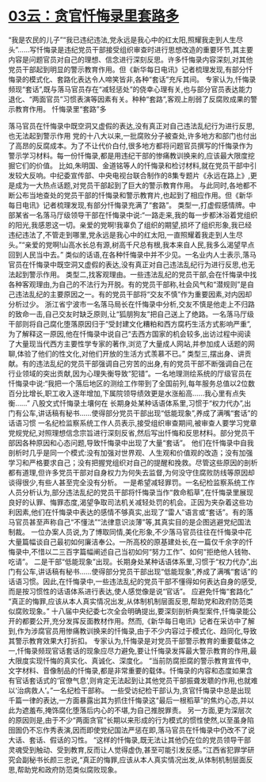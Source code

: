 # [03云：贪官忏悔录里套路多](https://github.com/platojobs/SFLOG/issues/3)

“我是农民的儿子”“我已违纪违法,党永远是我心中的红太阳,照耀我走到人生尽头”……写忏悔录是违纪党员干部接受组织审查时进行思想改造的重要环节,其主要内容是问题官员对自己的理想、信念进行深刻反思。许多忏悔录内容深刻,对其他党员干部起到明显的警示教育作用。但《新华每日电讯》记者梳理发现,有部分忏悔录的模式化、套路化表达令人啼笑皆非,各种“套话”充斥其间。
专家认为,忏悔录频现“套话”,既与落马官员存在“减轻惩处”的侥幸心理有关,也与部分官员表达能力退化、“两面官员”习惯表演等因素有关。种种“套路”,客观上削弱了反腐败成果的警示教育作用。
忏悔录里“套路”多

落马官员在忏悔录中既空洞又虚假的表达,没有真正对自己违法乱纪行为进行反思,也无法起到警示作用
党的十八大以来,一批腐败分子被查处,许多地方和部门也付出了高昂的反腐成本。为了不让代价白付,很多地方都将问题官员撰写的忏悔录作为警示学习材料。每一份忏悔录,都是用违纪干部的惨痛教训换来的,应该最大限度挖掘它们的价值。
比如,朱明国、金道铭等人的忏悔录和检讨材料,就在党员干部中引发较大反响。中纪委宣传部、中央电视台联合制作的8集专题片《永远在路上》,更是成为一大热点话题,对党员干部起到了巨大的警示教育作用。
与此同时,各地都不断公布当地查处的党员干部的忏悔录和警示教育片,也起到了相应作用。但《新华每日电讯》记者梳理发现,有部分忏悔录充满了“套路”。
类型一,打虚假感情牌。中部某省一名落马厅级领导干部在忏悔录中说:“一路走来,我的每一步都沐浴着党组织的阳光,我感恩这一切。亲爱的党啊!我辜负了组织的期望,损坏了组织形象,我已经违纪违法了,不管走到哪里,党永远是我心中的红太阳,一直照耀着我走到人生尽头。”“亲爱的党啊!山高水长总有源,树高千尺总有根,我本来自人民,我多么渴望早点回到人民当中去。”
类似的话语,在各种忏悔录中并不少见。一名业内人士表示,落马官员在忏悔录中既空洞又虚假的表达,没有真正对自己违法乱纪行为进行反思,也无法起到警示作用。
类型二,找客观理由。一些违法乱纪的党员干部,会在忏悔录中找各种客观理由,为自己的不法行为开脱。有的党员干部称,社会风气和“潜规则”是自己违法乱纪的主要原因之一。有的党员干部将“交友不慎”作为重要因素,对内因却分析过少。
浙江省宁波市一名落马局长在忏悔录中分析,交友不慎是他走上不归路的致命一击,自己交友时缺乏原则,让“狐朋狗友”把自己送上了绝路。一名落马厅级干部则将自己腐化堕落原因归于“受封建文化糟粕和西方腐朽生活方式影响严重”,为了解释这一原因,他在忏悔录中说自己“去西方国家的机会较多,出访过程中阅读了大量现当代西方主要性学专家的著作,浏览了大量成人网站,并参加成人话题的网聊,体验了他们的性文化,对他们开放的生活方式羡慕不已。”
类型三,摆出身、讲贡献。有的违法乱纪的党员干部强调自己穷苦的出身,有的党员干部不断强调自己在行业领域的突出贡献,因为心理失衡导致“犯错”。一名地理测绘系统的厅级官员在忏悔录中说:“我把一个落后地区的测绘工作带到了全国前列,每年服务总值以2位数百分比增长,职工收入逐年增加,下属院领导绩效更是水涨船高……我心里有点失衡……”
八股文式忏悔录土壤何在
长期身处某种话语体系里,习惯于“权力代办”,出门有公车,讲话稿有秘书……使得部分党员干部出现“低能现象”,养成了满嘴“套话”的话语习惯
一名纪检监察系统工作人员表示,接受组织审查期间,被审查人要学习党章党规党纪,对照理想信念宗旨进行深刻反省,然后写出忏悔和反思材料。部分党员干部因各种原因和心态问题,导致忏悔录中出现了大量“套话”。
他们在忏悔录中自我剖析时几乎是同一个模式:没有加强对世界观、人生观和价值观的改造；没有加强学习和严格要求自己；没有把握党组织对自己的提醒和挽救。尽管这些原因的剖析都有道理,但许多党员干部对自身权力为何失去监督,为何没守住腐败防线等原因却谈得很少,有些人甚至完全没有分析。
一是希望减轻罪罚。一名纪检监察系统工作人员分析认为,部分违法乱纪的党员干部将忏悔录当作“救命稻草”,在忏悔录里展现良好的认罪、悔罪态度,渴望争取司法机关减轻处罚的机会。正因为夹杂着这些功利因素,他们在忏悔录中表达的感情不够真实,出现了“雷人”语言或“套话”。有的落马官员甚至声称自己“不懂法”“法律意识淡薄”等,其真实目的是企图逃避党纪国法制裁。
一位办案人员说,为了博取同情,美化形象,不少落马官员往往在忏悔录中花大量篇幅谈自己最初如何廉洁奉公。一所高校的原基建处长,在一篇仅千余字的忏悔录中,不惜以二三百字篇幅阐述自己当初如何“努力工作”、如何“拒绝他人钱物、吃请”。
二是干部“低能现象”出现。长期身处某种话语体系里,习惯于“权力代办”,出门有公车,讲话稿有秘书……使得部分党员干部出现“低能现象”,养成了满嘴“套话”的话语习惯。因此,在忏悔录中,一些违法乱纪的党员干部不懂得如何表达自身的感受,而是按习惯性的话语体系进行表达,使人感觉像是说“官话”。
应避免忏悔“套路化”
“真正的悔罪,应该从本人真实情况出发,从体制机制层面反思,帮助党和政府防范类似腐败现象。”
十八届中央纪委七次全会明确提出,要深刻剖析典型案件,忏悔录能公开的都要公开,充分发挥反面教材作用。然而,《新华每日电讯》记者在采访中了解到,作为涉腐官员用惨痛教训换来的忏悔录,由于不少内容过于模式化、趋同化,导致其警示教育效果大打折扣。
专家认为,忏悔录是对党员干部警示教育的重要载体之一,忏悔录频现官话套话的现象应尽力避免,要让忏悔录发挥最大警示教育的作用,最大限度实现忏悔的真实化、真诚化、深度化。
“当前防腐拒腐的警示教育宣传中,文字材料、音像制品的忏悔录,都是非常重要的载体。忏悔录的内容和态度如果含有官话套话式的‘官僚气息’,则肯定无法起到让其他党员干部振聋发聩的作用,也就难以‘治病救人’。”一名纪检干部称。
一些受访纪检干部认为,贪官忏悔录中总是出现千篇一律的表达,一方面暴露出其为抓住忏悔录这“最后一根稻草”的焦灼心态,并以此为遮羞布,掩饰腐化堕落后内心的不堪,为自己推脱罪责。
另一方面,更为深层次的原因则是,由于不少“两面贪官”长期以来形成的行为模式的惯性使然,以至虽身陷囹圄仍不忘作秀表演,因而即使党纪国法严惩在即,落马官员在忏悔录中仍改不了说大话、套话、假话的习性。
“这样的忏悔录,既无法让其他仍在位的党员领导干部灵魂受到触动、受到教育,反而让人觉得虚伪,甚至可能引发反感。”江西省犯罪学研究会副秘书长颜三忠说,“真正的悔罪,应该从本人真实情况出发,从体制机制层面反思,帮助党和政府防范类似腐败现象。